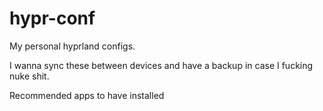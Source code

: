 # hypr-conf
My personal hyprland configs.

I wanna sync these between devices and have a backup in case I fucking nuke shit.

Recommended apps to have installed